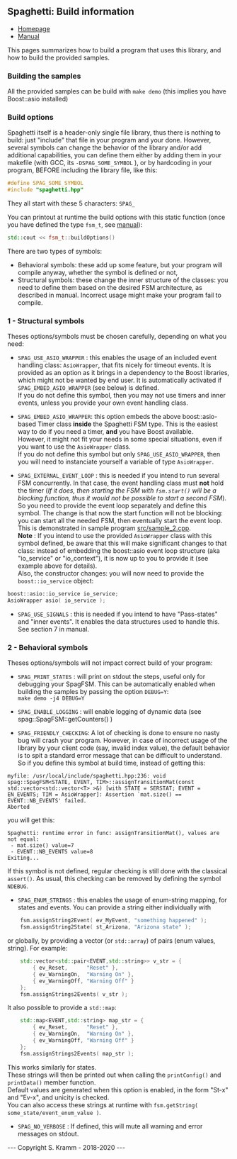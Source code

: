 
## Spaghetti: Build information

- [Homepage](https://github.com/skramm/spaghetti)
- [Manual](spaghetti_manual.md)

This pages summarizes how to build a program that uses this library, and how to build the provided samples.

### Building the samples


All the provided samples can be build with
`make demo`
(this implies you have Boost::asio installed)


### Build options

Spaghetti itself is a header-only single file library, thus there is nothing to build:
just "include" that file in your program and your done.
However, several symbols can change the behavior of the library and/or add additional capabilities, you can define them either by adding them in your makefile
(with GCC, its `-DSPAG_SOME_SYMBOL` ), or by hardcoding in your program, BEFORE including the library file, like this:

```C++
#define SPAG_SOME_SYMBOL
#include "spaghetti.hpp"
```

They all start with these 5 characters: `SPAG_`

You can printout at runtime the build options with this static function (once you have defined the type `fsm_t`, see [manual](spaghetti_manual.md#showcase1)):
```C++
std::cout << fsm_t::buildOptions()
```

There are two types of symbols:
* Behavioral symbols: these add up some feature, but your program will compile anyway, whether the symbol is defined or not,
* Structural symbols: these change the inner structure of the classes:
you need to define them based on the desired FSM architecture, as described in manual.
Incorrect usage might make your program fail to compile.


### 1 - Structural symbols

Theses options/symbols must be chosen carefully, depending on what you need:

* `SPAG_USE_ASIO_WRAPPER` : this enables the usage of an included event handling class: `AsioWrapper`, that fits nicely for timeout events.
It is provided as an option as it brings in a dependency to the Boost libraries, which might not be wanted by end user.
It is automatically activated if `SPAG_EMBED_ASIO_WRAPPER` (see below) is defined.<br>
If you do not define this symbol, then you may not use timers and inner events, unless you provide your own event handling class.

* `SPAG_EMBED_ASIO_WRAPPER`: this option embeds the above boost::asio-based Timer class **inside** the Spaghetti FSM type.
This is the easiest way to do if you need a timer, **and** you have Boost available.<br>
However, it might not fit your needs in some special situations, even if you want to use the `AsioWrapper` class.<br>
If you do not define this symbol but only `SPAG_USE_ASIO_WRAPPER`, then you will need to instanciate yourself a variable of type
`AsioWrapper`.

* `SPAG_EXTERNAL_EVENT_LOOP` : this is needed if you intend to run several FSM concurrently.
In that case, the event handling class must **not** hold the timer
(*If it does, then starting the FSM with `fsm.start()` will be a blocking function, thus it would not be possible to start a second FSM*).<br>
So you need to provide the event loop separately and define this symbol.
The change is that now the start function will not be blocking:
you can start all the needed FSM, then eventually start the event loop.
This is demonstrated in sample program [src/sample_2.cpp](../../../tree/master/src/sample_2.cpp).<br>
**Note** : If you intend to use the provided `AsioWrapper` class with this symbol defined, be aware that this will make significant
changes to that class: instead of embedding the boost::asio event loop structure (aka "io_service" or "io_context"), it is now up
to you to provide it (see example above for details).<br>
Also, the constructor changes: you will now need to provide the `boost::io_service` object:
```C++
boost::asio::io_service io_service;
AsioWrapper asio( io_service );
```

* `SPAG_USE_SIGNALS` : this is needed if you intend to have "Pass-states" and "inner events".
It enables the data structures used to handle this.
See section 7 in manual.

### 2 - Behavioral symbols

Theses options/symbols will not impact correct build of your program:

* `SPAG_PRINT_STATES` : will print on stdout the steps, useful only for debugging your SpagFSM.
This can be automatically enabled when building the samples by passing the option `DEBUG=Y`:<br>
`make demo -j4 DEBUG=Y`

* `SPAG_ENABLE_LOGGING` : will enable logging of dynamic data (see spag::SpagFSM::getCounters() )

* `SPAG_FRIENDLY_CHECKING`: A lot of checking is done to ensure no nasty bug will crash your program.
However, in case of incorrect usage of the library by your client code (say, invalid index value),
the default behavior is to spit a standard error message that can be difficult to understand.
So if you define this symbol at build time, instead of getting this:
```
myfile: /usr/local/include/spaghetti.hpp:236: void spag::SpagFSM<STATE, EVENT, TIM>::assignTransitionMat(const std::vector<std::vector<T> >&) [with STATE = SERSTAT; EVENT = EN_EVENTS; TIM = AsioWrapper]: Assertion `mat.size() == EVENT::NB_EVENTS' failed.
Aborted
```
you will get this:
```
Spaghetti: runtime error in func: assignTransitionMat(), values are not equal:
 - mat.size() value=7
 - EVENT::NB_EVENTS value=8
Exiting...
```
If this symbol is not defined, regular checking is still done with the classical `assert()`.
As usual, this checking can be removed by defining the symbol `NDEBUG`.

<a name="spag_enum_strings"></a>
* `SPAG_ENUM_STRINGS` : this enables the usage of enum-string mapping, for states and events.
You can provide a string either individually with
```C++
	fsm.assignString2Event( ev_MyEvent, "something happened" );
	fsm.assignString2State( st_Arizona, "Arizona state" );
```
or globally, by providing a vector (or `std::array`) of pairs (enum values, string).
For example:
```C++
	std::vector<std::pair<EVENT,std::string>> v_str = {
		{ ev_Reset,      "Reset" },
		{ ev_WarningOn,  "Warning On" },
		{ ev_WarningOff, "Warning Off" }
	};
	fsm.assignStrings2Events( v_str );
```
It also possible to provide a `std::map`:
```C++
	std::map<EVENT,std::string> map_str = {
		{ ev_Reset,      "Reset" },
		{ ev_WarningOn,  "Warning On" },
		{ ev_WarningOff, "Warning Off" }
	};
	fsm.assignStrings2Events( map_str );
```
This works similarly for states.
<br>
These strings will then be printed out when calling the `printConfig()` and `printData()` member function.
<br>
Default values are generated when this option is enabled, in the form "St-x" and "Ev-x", and unicity is checked.
<br>
You can also access these strings at runtime with `fsm.getString( some_state/event_enum_value )`.

* `SPAG_NO_VERBOSE` : If defined, this will mute all warning and error messages on stdout.


--- Copyright S. Kramm - 2018-2020 ---

